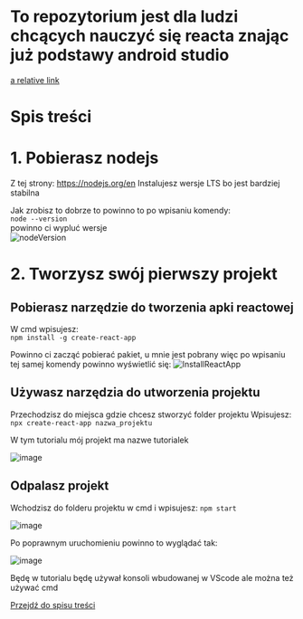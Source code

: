 # To repozytorium jest dla ludzi chcących nauczyć się reacta znając już podstawy android studio

[a relative link](Lekcja1/Lekcja1.md)
# Spis treści



# 1. Pobierasz nodejs
Z tej strony: https://nodejs.org/en
Instalujesz wersje LTS bo jest bardziej stabilna

Jak zrobisz to dobrze to powinno to po wpisaniu komendy:  
`node --version`  
powinno ci wypluć wersje  
![nodeVersion](https://github.com/Gekimaru/reactTutorial/assets/85436765/80496753-8dc2-4069-9602-47ebbd3a2cbb)

# 2. Tworzysz swój pierwszy projekt
## Pobierasz narzędzie do tworzenia apki reactowej
W cmd wpisujesz:  
  `npm install -g create-react-app`    

Powinno ci zacząć pobierać pakiet, u mnie jest pobrany więc po wpisaniu tej samej komendy powinno wyświetlić się:
![InstallReactApp](https://github.com/Gekimaru/reactTutorial/assets/85436765/aa11a124-4312-4be0-a8f0-8cca8c3a1bbc)


## Używasz narzędzia do utworzenia projektu
Przechodzisz do miejsca gdzie chcesz stworzyć folder projektu
Wpisujesz:  
`npx create-react-app nazwa_projektu`   

W tym tutorialu mój projekt ma nazwe tutorialek  

![image](https://github.com/Gekimaru/reactTutorial/assets/85436765/ec8413a4-7046-4e49-be03-320dcf6ecdc3)
## Odpalasz projekt
Wchodzisz do folderu projektu w cmd i wpisujesz:
`npm start`  

![image](https://github.com/Gekimaru/reactTutorial/assets/85436765/256d8def-978c-476f-86df-3c067e52b951)

Po poprawnym uruchomieniu powinno to wyglądać tak:

![image](https://github.com/Gekimaru/reactTutorial/assets/85436765/c6f47187-0059-48d0-97dd-0cf1c9a35dea)

Będę w tutorialu będę używał konsoli wbudowanej w VScode ale można też używać cmd 


[Przejdź do spisu treści](#spis-treści)  

